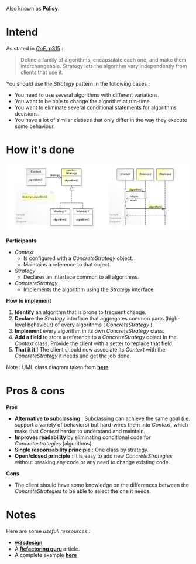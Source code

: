 Also known as **Policy**.

# Intend

As stated in [_GoF_, p315](https://fr.wikipedia.org/wiki/Design_Patterns) :
> Define a family of algorithms, encapsulate each one, and make them interchangeable. Strategy lets the algorithm vary independently from clients that use it.

You should use the _Strategy_ pattern in the following cases :
 - You need to use several algorithms with different variations.
 - You want to be able to change the algorithm at run-time.
 - You want to eliminate several conditional statements for algorithms decisions.
 - You have a lot of similar classes that only differ in the way they execute some behaviour.

# How it's done

![UML](UML.jpg)

**Participants**

 - _Context_
   - Is configured with a _ConcreteStrategy_ object.
   - Maintains a reference to that object.
 - _Strategy_
   - Declares an interface common to all algorithms.
 - _ConcreteStrategy_
   - Implements the algorithm using the _Strategy_ interface.

**How to implement**

 1. **Identify** an algorithm that is prone to frequent change.
 2. **Declare** the _Strategy_ interface that aggregates common parts (high-level behaviour) of every algorithms ( _ConcreteStrategy_ ).
 3. **Implement** every algorithm in its own _ConcreteStrategy_ class.
 4. **Add a field** to store a reference to a _ConcreteStrategy_ object In the _Context_ class. Provide the client with a setter to replace that field.
 5. **That it it !** The client should now associate its _Context_ with the _ConcreteStrategy_ it needs and get the job done.


Note : UML class diagram taken from [**here**](https://upload.wikimedia.org/wikipedia/commons/4/45/W3sDesign_Strategy_Design_Pattern_UML.jpg)

# Pros & cons

**Pros**

 - **Alternative to subclassing** : Subclassing can achieve the same goal (i.e. support a variety of behaviors) but hard-wires them into _Context_, which make that _Context_ harder to understand and maintain.
 - **Improves readability** by eliminating conditional code for _Concretestrategies_ (algorithms).
 - **Single responsability principle** : One class by strategy.
 - **Open/closed principle** : It is easy to add new _ConcreteStrategies_ without breaking any code or any need to change existing code.

**Cons**

 - The client should have some knowledge on the differences between the _ConcreteStrategies_ to be able to select the one it needs.

# Notes

Here are some _usefull ressources_ :
 - [**w3sdesign**](http://w3sdesign.com/#gf)
 - A [**Refactoring guru**](https://refactoring.guru/design-patterns/strategy) article.
 - A complete example [**here**](http://www.vishalchovatiya.com/strategy-design-pattern-in-modern-cpp/)
